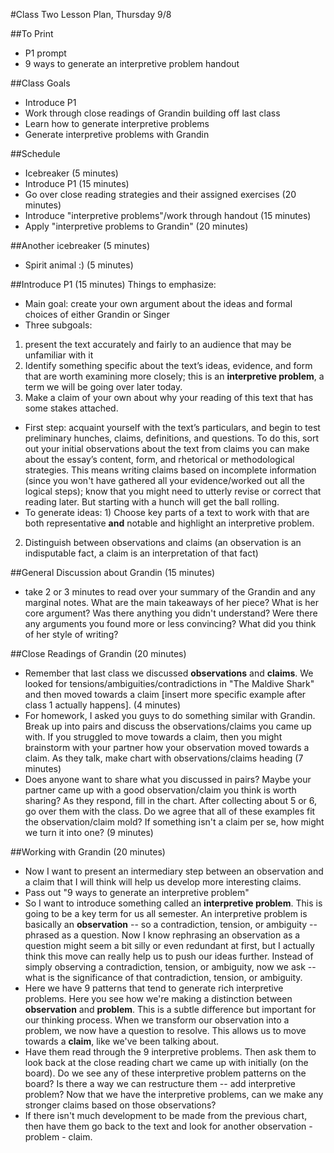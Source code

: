 #Class Two Lesson Plan, Thursday 9/8

##To Print
- P1 prompt
- 9 ways to generate an interpretive problem handout

##Class Goals
- Introduce P1
- Work through close readings of Grandin building off last class
- Learn how to generate interpretive problems
- Generate interpretive problems with Grandin

##Schedule
- Icebreaker (5 minutes)
- Introduce P1 (15 minutes)
- Go over close reading strategies and their assigned exercises (20 minutes)
- Introduce "interpretive problems"/work through handout (15 minutes)
- Apply "interpretive problems to Grandin" (20 minutes)

##Another icebreaker (5 minutes)
- Spirit animal :) (5 minutes)

##Introduce P1 (15 minutes)
Things to emphasize:
- Main goal: create your own argument about the ideas and formal choices of either Grandin or Singer
- Three subgoals:
1) present the text accurately and fairly to an audience that may be unfamiliar with it
2) Identify something specific about the text’s ideas, evidence, and form that are worth examining more closely; this is an **interpretive problem**, a term we will be going over later today.  
3) Make a claim of your own about why your reading of this text that has some stakes attached.
- First step: acquaint yourself with the text’s particulars, and begin to test preliminary hunches, claims, definitions, and questions. To do this, sort out your initial observations about the text from claims you can make about the essay’s content, form, and rhetorical or methodological strategies.  This means writing claims based on incomplete information (since you won't have gathered all your evidence/worked out all the logical steps); know that you might need to utterly revise or correct that reading later. But starting with a hunch will get the ball rolling.
- To generate ideas: 1) Choose key parts of a text to work with that are both representative **and** notable and highlight an interpretive problem.
2) Distinguish between observations and claims (an observation is an indisputable fact, a claim is an interpretation of that fact)

##General Discussion about Grandin (15 minutes)
- take 2 or 3 minutes to read over your summary of the Grandin and any marginal notes. What are the main takeaways of her piece? What is her core argument? Was there anything you didn't understand? Were there any arguments you found more or less convincing? What did you think of her style of writing?

##Close Readings of Grandin (20 minutes)
- Remember that last class we discussed **observations** and **claims**. We looked for tensions/ambiguities/contradictions in "The Maldive Shark" and then moved towards a claim [insert more specific example after class 1 actually happens]. (4 minutes)
- For homework, I asked you guys to do something similar with Grandin. Break up into pairs and discuss the observations/claims you came up with. If you struggled to move towards a claim, then you might brainstorm with your partner how your observation moved towards a claim. As they talk, make chart with observations/claims heading (7 minutes)
- Does anyone want to share what you discussed in pairs? Maybe your partner came up with a good observation/claim you think is worth sharing? As they respond, fill in the chart. After collecting about 5 or 6, go over them with the class. Do we agree that all of these examples fit the observation/claim mold? If something isn't a claim per se, how might we turn it into one? (9 minutes)

##Working with Grandin (20 minutes)
- Now I want to present an intermediary step between an observation and a claim that I will think will help us develop more interesting claims.
- Pass out "9 ways to generate an interpretive problem"
- So I want to introduce something called an **interpretive problem**. This is going to be a key term for us all semester. An interpretive problem is basically an **observation** -- so a contradiction, tension, or ambiguity -- phrased as a question. Now I know rephrasing an observation as a question might seem a bit silly or even redundant at first, but I actually think this move can really help us to push our ideas further. Instead of simply observing a contradiction, tension, or ambiguity, now we ask -- what is the significance of that contradiction, tension, or ambiguity.
- Here we have 9 patterns that tend to generate rich interpretive problems. Here you see how we're making a distinction between **observation** and **problem**. This is a subtle difference but important for our thinking process. When we transform our observation into a problem, we now have a question to resolve. This allows us to move towards a **claim**, like we've been talking about.
- Have them read through the 9 interpretive problems. Then ask them to look back at the close reading chart we came up with initially (on the board). Do we see any of these interpretive problem patterns on the board? Is there a way we can restructure them -- add interpretive problem? Now that we have the interpretive problems, can we make any stronger claims based on those observations?
- If there isn't much development to be made from the previous chart, then have them go back to the text and look for another observation - problem - claim.
